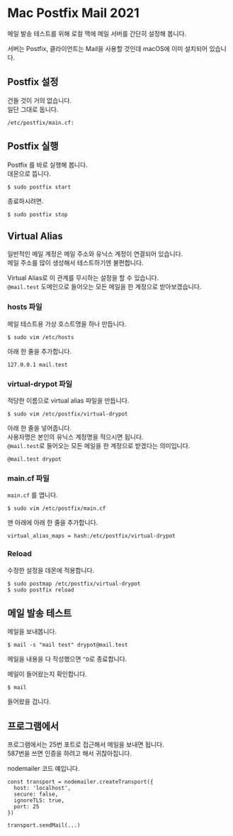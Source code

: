 # Mac Postfix Mail 2021

메일 발송 테스트를 위해 로컬 맥에 메일 서버를 간단히 설정해 봅니다.

서버는 Postfix, 클라이언트는 Mail을 사용할 것인데 macOS에 이미 설치되어 있습니다.

## Postfix 설정

건들 것이 거의 없습니다.\
일단 그대로 둡니다.

    /etc/postfix/main.cf:

## Postfix 실행

Postfix 를 바로 실행해 봅니다.\
데몬으로 뜹니다.

    $ sudo postfix start

종료하시려면.

    $ sudo postfix stop

## Virtual Alias

일반적인 메일 계정은 메일 주소와 유닉스 계정이 연결되어 있습니다.\
메일 주소를 많이 생성해서 테스트하기엔 불편합니다.

Virtual Alias로 이 관계를 무시하는 설정을 할 수 있습니다.\
`@mail.test` 도메인으로 들어오는 모든 메일을 한 계정으로 받아보겠습니다.

### hosts 파일

메일 테스트용 가상 호스트명을 하나 만듭니다.

    $ sudo vim /etc/hosts

아래 한 줄을 추가합니다.

    127.0.0.1 mail.test

### virtual-drypot 파일

적당한 이름으로 virtual alias 파일을 만듭니다.

    $ sudo vim /etc/postfix/virtual-drypot

아래 한 줄을 넣어줍니다.\
사용자명은 본인의 유닉스 계정명을 적으시면 됩니다.\
`@mail.test`로 들어오는 모든 메일을 한 계정으로 받겠다는 의미입니다.

    @mail.test drypot

### main.cf 파일

`main.cf` 를 엽니다.

    $ sudo vim /etc/postfix/main.cf

맨 아래에 아래 한 줄을 추가합니다.

    virtual_alias_maps = hash:/etc/postfix/virtual-drypot

### Reload

수정한 설정을 데몬에 적용합니다.

    $ sudo postmap /etc/postfix/virtual-drypot
    $ sudo postfix reload

## 메일 발송 테스트

메일을 보내봅니다.

    $ mail -s "mail test" drypot@mail.test

메일을 내용을 다 작성했으면 `^D`로 종료합니다.

메일이 들어왔는지 확인합니다.

    $ mail

들어왔을 겁니다.

## 프로그램에서

프로그램에서는 25번 포트로 접근해서 메일을 보내면 됩니다.\
587번을 쓰면 인증을 하려고 해서 귀찮아집니다.

nodemailer 코드 예입니다.

    const transport = nodemailer.createTransport({
      host: 'localhost',
      secure: false,
      ignoreTLS: true,
      port: 25
    })

    transport.sendMail(...)
